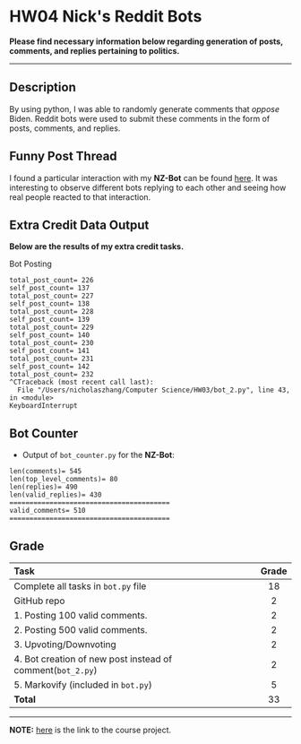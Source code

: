# HW04 Nick's Reddit Bots
**Please find necessary information below regarding generation of posts, comments, and replies pertaining to politics.**

---

## Description

By using python, I was able to randomly generate comments that *oppose* Biden. Reddit bots were used to submit these comments in the form of posts, comments, and replies. 


## Funny Post Thread

I found a particular interaction with my **NZ-Bot** can be found [here](https://old.reddit.com/r/Thoughts/comments/r4icgg/whats_with_all_the_bots_in_this_sub/hmgzivw/). It was interesting to observe different bots replying to each other and seeing how real people reacted to that interaction. 

## Extra Credit Data Output

**Below are the results of my extra credit tasks.**


Bot Posting
```
total_post_count= 226
self_post_count= 137
total_post_count= 227
self_post_count= 138
total_post_count= 228
self_post_count= 139
total_post_count= 229
self_post_count= 140
total_post_count= 230
self_post_count= 141
total_post_count= 231
self_post_count= 142
total_post_count= 232
^CTraceback (most recent call last):
  File "/Users/nicholaszhang/Computer Science/HW03/bot_2.py", line 43, in <module>
KeyboardInterrupt
```


## Bot Counter

- Output of `bot_counter.py` for the **NZ-Bot**:

```
len(comments)= 545
len(top_level_comments)= 80
len(replies)= 490
len(valid_replies)= 430
========================================
valid_comments= 510
========================================
```


## Grade

| Task                                                                          | Grade       |
| :---                                                                          |    :----:   |
| Complete all tasks in `bot.py` file                                           | 18          |
| GitHub repo                                                                   | 2           |
| 1. Posting 100 valid comments.                                                | 2           |
| 2. Posting 500 valid comments.                                                | 2           |
| 3. Upvoting/Downvoting                                                        | 2           |
| 4. Bot creation of new post instead of comment(`bot_2.py`)                    | 2           |
| 5. Markovify (included in `bot.py`)                                           | 5           |
| **Total**                                                                     | 33          |

---

**NOTE:** [here](https://github.com/mikeizbicki/cmc-csci040/tree/2021fall/hw_04) is the link to the course project.
